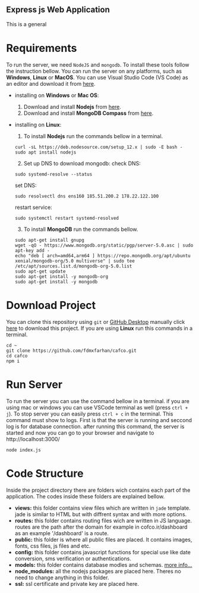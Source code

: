 ## Express js Web Application
This is a general 

# Requirements
To run the server, we need `NodeJS` and `mongodb`. To install these tools follow the instruction bellow. You can run the server on any platforms, such as **Windows**, **Linux** or **MacOS**. You can use Visual Studio Code (VS Code) as an editor and download it from [here](https://code.visualstudio.com/download).
  
  * installing on **Windows** or **Mac OS**:
    1. Download and install **Nodejs** from [here](https://nodejs.org/en/download/).
    2. Download and install **MongoDB Compass** from [here](https://www.mongodb.com/products/compass).
  
  * installing on **Linux**:
    1. To install **Nodejs** run the commands bellow in a terminal.
    ```
    curl -sL https://deb.nodesource.com/setup_12.x | sudo -E bash -
    sudo apt install nodejs
    ```
    2. Set up DNS to download mongodb:
      check DNS:
      ```
      sudo systemd-resolve --status
      ```
      set DNS:
      ```
      sudo resolvectl dns ens160 185.51.200.2 178.22.122.100
      ```
      restart service:
      ```
      sudo systemctl restart systemd-resolved
      ```
    3. To install **MongoDB** run the commands bellow.
    ```
    sudo apt-get install gnupg
    wget -qO - https://www.mongodb.org/static/pgp/server-5.0.asc | sudo apt-key add -
    echo "deb [ arch=amd64,arm64 ] https://repo.mongodb.org/apt/ubuntu xenial/mongodb-org/5.0 multiverse" | sudo tee /etc/apt/sources.list.d/mongodb-org-5.0.list
    sudo apt-get update
    sudo apt-get install -y mongodb-org
    sudo apt-get install -y mongodb
    ```

# Download Project
You can clone this repository using `git` or [GitHub Desktop](https://desktop.github.com/) manually click [here](https://github.com/fdmxfarhan/cafco/archive/refs/heads/main.zip) to download this project. If you are using **Linux** run this commands in a terminal.
```
cd ~
git clone https://github.com/fdmxfarhan/cafco.git
cd cafco
npm i
```

# Run Server
To run the server you can use the command bellow in a terminal. if you are using mac or windows you can use VSCode terminal as well (press `ctrl + j`). To stop server you can easily press `ctrl + c` in the terminal. This command must show to logs. First is that the server is running and seccond log is for database connection. after running this command, the server is started and now you can go to your browser and navigate to http://localhost:3000/ 
```
node index.js
```

# Code Structure
Inside the project directory there are folders wich contains each part of the application. The codes inside these folders are explained bellow.
  * **views:** this folder contains view files which are written in `jade` template. jade is similar to HTML but with diffrent syntax and with more options.
  * **routes:** this folder contains routing files wich are written in JS language. routes are the path after the domain for example in cofco.ir/dashboard as an example '/dashboard' is a route.
  * **public:** this folder is where all public files are placed. It contains images, fonts, css files, js files and etc.
  * **config:** this folder contains javascript functions for special use like date conversion, sms verification or authentications.
  * **models:** this folder contains database modles and schemas. [more info...](https://docs.mongodb.com/manual/data-modeling/)
  * **node_modules:** all the nodejs packages are placed here. Theres no need to change anything in this folder.
  * **ssl:** ssl certificate and private key are placed here.
  
